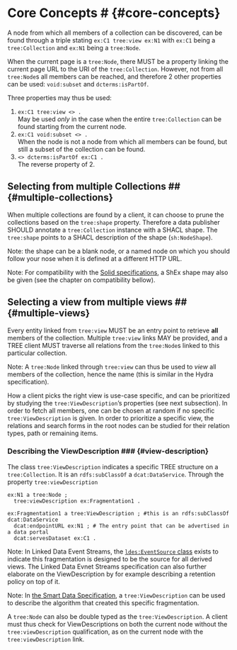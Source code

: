# Core Concepts # {#core-concepts}

A node from which all members of a collection can be discovered, can be found through a triple stating `ex:C1 tree:view ex:N1` with `ex:C1` being a `tree:Collection` and `ex:N1` being a `tree:Node`.

When the current page is a `tree:Node`, there MUST be a property linking the current page URL to the URI of the `tree:Collection`. However, not from all `tree:Node`s all members can be reached, and therefore 2 other properties can be used: `void:subset` and `dcterms:isPartOf`.

Three properties may thus be used:
 1. `ex:C1 tree:view <> .`<br/>May be used *only* in the case when the entire `tree:Collection` can be found starting from the current node.
 2. `ex:C1 void:subset <> .`<br/>When the node is not a node from which all members can be found, but still a subset of the collection can be found.
 3. `<> dcterms:isPartOf ex:C1 .`<br/>The reverse property of 2.

## Selecting from multiple Collections ## {#multiple-collections}

When multiple collections are found by a client, it can choose to prune the collections based on the `tree:shape` property.
Therefore a data publisher SHOULD annotate a `tree:Collection` instance with a SHACL shape.
The `tree:shape` points to a SHACL description of the shape (`sh:NodeShape`).

Note: the shape can be a blank node, or a named node on which you should follow your nose when it is defined at a different HTTP URL.

Note: For compatibility with the [Solid specifications](https://solidproject.org/TR/), a ShEx shape may also be given (see the chapter on compatibility bellow).

## Selecting a view from multiple views ## {#multiple-views}

Every entity linked from `tree:view` MUST be an entry point to retrieve **all** members of the collection.
Multiple `tree:view` links MAY be provided, and a TREE client MUST traverse all relations from the `tree:Node`s linked to this particular collection.

Note: A `tree:Node` linked through `tree:view` can thus be used to _view_ all members of the collection, hence the name (this is similar in the Hydra specification).  

How a client picks the right view is use-case specific, and can be prioritized by studying the `tree:ViewDescription`’s properties (see next subsection).
In order to fetch all members, one can be chosen at random if no specific `tree:ViewDescription` is given.
In order to prioritize a specific view, the relations and search forms in the root nodes can be studied for their relation types, path or remaining items.


### Describing the ViewDescription ### {#view-description}

The class `tree:ViewDescription` indicates a specific TREE structure on a `tree:Collection`.
It is an `rdfs:subClassOf` a `dcat:DataService`.
Through the property `tree:viewDescription` 
```
ex:N1 a tree:Node ;
  tree:viewDescription ex:Fragmentation1 .
  
ex:Fragmentation1 a tree:ViewDescription ; #this is an rdfs:subClassOf dcat:DataService
  dcat:endpointURL ex:N1 ; # The entry point that can be advertised in a data portal
  dcat:servesDataset ex:C1 .
```

Note: In Linked Data Event Streams, the [`ldes:EventSource` class](https://w3id.org/ldes#EventSource) exists to indicate this fragmentation is designed to be the source for all derived views. The Linked Data Evnet Streams specification can also further elaborate on the ViewDescription by for example describing a retention policy on top of it.

Note: In [the Smart Data Specification](https://w3id.org/sds/specification), a `tree:ViewDescription` can be used to describe the algorithm that created this specific fragmentation.

A `tree:Node` can also be double typed as the `tree:ViewDescription`. A client must thus check for ViewDescriptions on both the current node without the `tree:viewDescription` qualification, as on the current node with the `tree:viewDescription` link.

